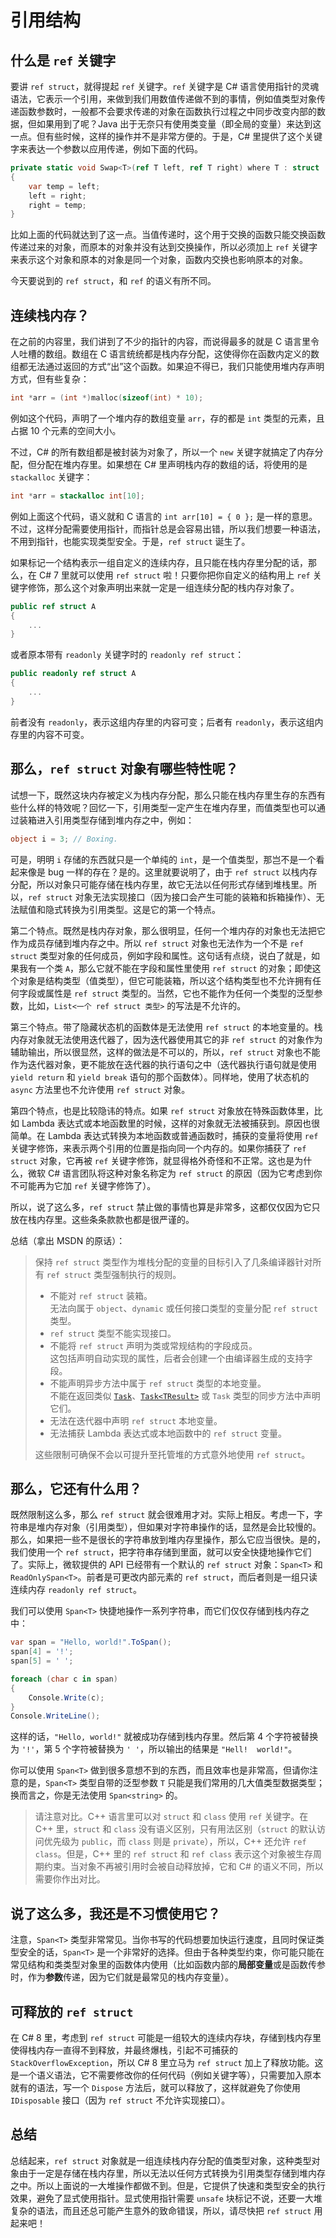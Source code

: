 ﻿# 引用结构
## 什么是 `ref` 关键字

要讲 `ref struct`，就得提起 `ref` 关键字。`ref` 关键字是 C# 语言使用指针的灵魂语法，它表示一个引用，来做到我们用数值传递做不到的事情，例如值类型对象传递函数参数时，一般都不会要求传递的对象在函数执行过程之中同步改变内部的数据，但如果用到了呢？Java 出于无奈只有使用类变量（即全局的变量）来达到这一点。但有些时候，这样的操作并不是非常方便的。于是，C# 里提供了这个关键字来表达一个参数以应用传递，例如下面的代码。

```c#
private static void Swap<T>(ref T left, ref T right) where T : struct
{
    var temp = left;
    left = right;
    right = temp;
}
```

比如上面的代码就达到了这一点。当值传递时，这个用于交换的函数只能交换函数传递过来的对象，而原本的对象并没有达到交换操作，所以必须加上 `ref` 关键字来表示这个对象和原本的对象是同一个对象，函数内交换也影响原本的对象。

今天要说到的 `ref struct`，和 `ref` 的语义有所不同。



## 连续栈内存？

在之前的内容里，我们讲到了不少的指针的内容，而说得最多的就是 C 语言里令人吐槽的数组。数组在 C 语言统统都是栈内存分配，这使得你在函数内定义的数组都无法通过返回的方式“出”这个函数。如果迫不得已，我们只能使用堆内存声明方式，但有些复杂：

```c
int *arr = (int *)malloc(sizeof(int) * 10);
```

例如这个代码，声明了一个堆内存的数组变量 `arr`，存的都是 `int` 类型的元素，且占据 10 个元素的空间大小。

不过，C# 的所有数组都是被封装为对象了，所以一个 `new` 关键字就搞定了内存分配，但分配在堆内存里。如果想在 C# 里声明栈内存的数组的话，将使用的是 `stackalloc` 关键字：

```c#
int *arr = stackalloc int[10];
```

例如上面这个代码，语义就和 C 语言的 `int arr[10] = { 0 };` 是一样的意思。不过，这样分配需要使用指针，而指针总是会容易出错，所以我们想要一种语法，不用到指针，也能实现类型安全。于是，`ref struct` 诞生了。

如果标记一个结构表示一组自定义的连续内存，且只能在栈内存里分配的话，那么，在 C# 7 里就可以使用 `ref struct` 啦！只要你把你自定义的结构用上 `ref` 关键字修饰，那么这个对象声明出来就一定是一组连续分配的栈内存对象了。

```c#
public ref struct A
{
    ...
}
```

或者原本带有 `readonly` 关键字时的 `readonly ref struct`：

```c#
public readonly ref struct A
{
    ...
}
```

前者没有 `readonly`，表示这组内存里的内容可变；后者有 `readonly`，表示这组内存里的内容不可变。



## 那么，`ref struct` 对象有哪些特性呢？

试想一下，既然这块内存被定义为栈内存分配，那么只能在栈内存里生存的东西有些什么样的特效呢？回忆一下，引用类型一定产生在堆内存里，而值类型也可以通过装箱进入引用类型存储到堆内存之中，例如：

```c#
object i = 3; // Boxing.
```

可是，明明 `i` 存储的东西就只是一个单纯的 `int`，是一个值类型，那岂不是一个看起来像是 bug 一样的存在？是的。这里就要说明了，由于 `ref struct` 以栈内存分配，所以对象只可能存储在栈内存里，故它无法以任何形式存储到堆栈里。所以，`ref struct` 对象无法实现接口（因为接口会产生可能的装箱和拆箱操作）、无法赋值和隐式转换为引用类型。这是它的第一个特点。

第二个特点。既然是栈内存对象，那么很明显，任何一个堆内存的对象也无法把它作为成员存储到堆内存之中。所以 `ref struct` 对象也无法作为一个不是 `ref struct` 类型对象的任何成员，例如字段和属性。这句话有点绕，说白了就是，如果我有一个类 `A`，那么它就不能在字段和属性里使用 `ref struct` 的对象；即使这个对象是结构类型（值类型），但它可能装箱，所以这个结构类型也不允许拥有任何字段或属性是 `ref struct` 类型的。当然，它也不能作为任何一个类型的泛型参数，比如，`List<一个 ref struct 类型>` 的写法是不允许的。

第三个特点。带了隐藏状态机的函数体是无法使用 `ref struct` 的本地变量的。栈内存对象就无法使用迭代器了，因为迭代器使用其它的非 `ref struct` 的对象作为辅助输出，所以很显然，这样的做法是不可以的，所以，`ref struct` 对象也不能作为迭代器对象，更不能放在迭代器的执行语句之中（迭代器执行语句就是使用 `yield return` 和 `yield break` 语句的那个函数体）。同样地，使用了状态机的 `async` 方法里也不允许使用 `ref struct` 对象。

第四个特点，也是比较隐讳的特点。如果 `ref struct` 对象放在特殊函数体里，比如 Lambda 表达式或本地函数里的时候，这样的对象就无法被捕获到。原因也很简单。在 Lambda 表达式转换为本地函数或普通函数时，捕获的变量将使用 `ref` 关键字修饰，来表示两个引用的位置是指向同一个内存的。如果你捕获了 `ref struct` 对象，它再被 `ref` 关键字修饰，就显得格外奇怪和不正常。这也是为什么，微软 C# 语言团队将这种对象名称定为 `ref struct` 的原因（因为它考虑到你不可能再为它加 `ref` 关键字修饰了）。

所以，说了这么多，`ref struct` 禁止做的事情也算是非常多，这都仅仅因为它只放在栈内存里。这些条条款款也都是很严谨的。

总结（拿出 MSDN 的原话）：

> 保持 `ref struct` 类型作为堆栈分配的变量的目标引入了几条编译器针对所有 `ref struct` 类型强制执行的规则。
>
> * 不能对 `ref struct` 装箱。<br/>无法向属于 `object`、`dynamic` 或任何接口类型的变量分配 `ref struct` 类型。
> * `ref struct` 类型不能实现接口。
> * 不能将 `ref struct` 声明为类或常规结构的字段成员。<br/>这包括声明自动实现的属性，后者会创建一个由编译器生成的支持字段。
> * 不能声明异步方法中属于 `ref struct` 类型的本地变量。<br/>不能在返回类似 [`Task`](https://docs.microsoft.com/zh-cn/dotnet/api/system.threading.tasks.task)、[`Task<TResult>`](https://docs.microsoft.com/zh-cn/dotnet/api/system.threading.tasks.task-1) 或 `Task` 类型的同步方法中声明它们。
> * 无法在迭代器中声明 `ref struct` 本地变量。
> * 无法捕获 Lambda 表达式或本地函数中的 `ref struct` 变量。
>
> 这些限制可确保不会以可提升至托管堆的方式意外地使用 `ref struct`。



## 那么，它还有什么用？

既然限制这么多，那么 `ref struct` 就会很难用才对。实际上相反。考虑一下，字符串是堆内存对象（引用类型），但如果对字符串操作的话，显然是会比较慢的。那么，如果把一些不是很长的字符串放到堆内存里操作，那么它应当很快。是的，我们使用一个 `ref struct`，把字符串存储到里面，就可以安全快捷地操作它们了。实际上，微软提供的 API 已经带有一个默认的 `ref struct` 对象：`Span<T>` 和 `ReadOnlySpan<T>`。前者是可更改内部元素的 `ref struct`，而后者则是一组只读连续内存 `readonly ref struct`。

我们可以使用 `Span<T>` 快捷地操作一系列字符串，而它们仅仅存储到栈内存之中：

```c#
var span = "Hello, world!".ToSpan();
span[4] = '!';
span[5] = ' ';

foreach (char c in span)
{
    Console.Write(c);
}
Console.WriteLine();
```

这样的话，`"Hello, world!"` 就被成功存储到栈内存里。然后第 4 个字符被替换为 `'!'`，第 5 个字符被替换为 `' '`，所以输出的结果是 `"Hell!  world!"`。

你可以使用 `Span<T>` 做到很多意想不到的东西，而且效率也是非常高，但请你注意的是，`Span<T>` 类型自带的泛型参数 `T` 只能是我们常用的几大值类型数据类型；换而言之，你是无法使用 `Span<string>` 的。

> 请注意对比。C++ 语言里可以对 `struct` 和 `class` 使用 `ref` 关键字。在 C++ 里，`struct` 和 `class` 没有语义区别，只有用法区别（`struct` 的默认访问优先级为 `public`，而 `class` 则是 `private`），所以，C++ 还允许 `ref class`。但是，C++ 里的 `ref struct` 和 `ref class` 表示这个对象被生存周期约束。当对象不再被引用时会被自动释放掉，它和 C# 的语义不同，所以需要你作出对比。



## 说了这么多，我还是不习惯使用它？

注意，`Span<T>` 类型非常常见。当你书写的代码想要加快运行速度，且同时保证类型安全的话，`Span<T>` 是一个非常好的选择。但由于各种类型约束，你可能只能在常见结构和类类型对象里的函数体内使用（比如函数内部的**局部变量**或是函数传参时，作为**参数**传递，因为它们就是最常见的栈内存变量）。



## 可释放的 `ref struct`

在 C# 8 里，考虑到 `ref struct` 可能是一组较大的连续内存块，存储到栈内存里使得栈内存一直得不到释放，并最终爆栈，引起不可捕获的 `StackOverflowException`，所以 C# 8 里立马为 `ref struct` 加上了释放功能。这是一个语义语法，它不需要修改你的任何代码（例如关键字等），只需要加入原本就有的语法，写一个 `Dispose` 方法后，就可以释放了，这样就避免了你使用 `IDisposable` 接口（因为 `ref struct` 不允许实现接口）。



## 总结

总结起来，`ref struct` 对象就是一组连续栈内存分配的值类型对象，这种类型对象由于一定是存储在栈内存里，所以无法以任何方式转换为引用类型存储到堆内存之中。所以上面说的一大堆操作都做不到。但是，它提供了快速和类型安全的执行效果，避免了显式使用指针。显式使用指针需要 `unsafe` 块标记不说，还要一大堆复杂的语法，而且还总可能产生意外的致命错误，所以，请尽快把 `ref struct` 用起来吧！